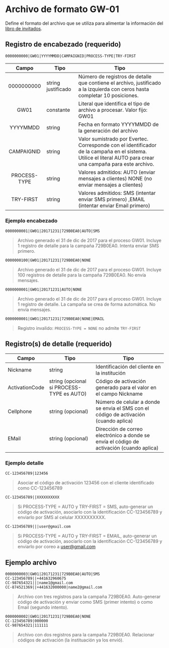 # Archivo de formato GW-01
Define el formato del archivo que se utiliza para alimentar la información del [libro de invitados](Terminology.md#guestbook).

## Registro de encabezado (requerido)
`0000000000|GW01|YYYYMMDD|CAMPAIGNID|PROCESS-TYPE|TRY-FIRST`

| Campo        | Tipo           | Tipo  |
| :----------: |-------------| -----|
| 0000000000      | string justificado | Número de registros de detalle que contiene el archivo, justificado a la izquierda con ceros hasta completar 10 posiciones. |
| GW01      | constante      |   Literal que identifica el tipo de archivo a procesar. Valor fijo: GW01 |
| YYYYMMDD | string      | Fecha en formato YYYYMMDD de la generación del archivo |
| CAMPAIGNID | string      | Valor sumistrado por Evertec. Corresponde con el identificador de la campaña en el sistema. Utilice el literal AUTO para crear una campaña para este archivo. |
| PROCESS-TYPE | string      | Valores admitidos: AUTO (enviar mensajes a clientes) NONE (no enviar mensajes a clientes)   |
| TRY-FIRST | string      | Valores admitidos: SMS (intentar enviar SMS primero) ,EMAIL (intentar enviar Email primero) |

### Ejemplo encabezado
`0000000001|GW01|20171231|729B0EA0|AUTO|SMS`

> Archivo generado el 31 de dic de 2017 para el proceso GW01. Incluye 1 registro de detalle para la campaña 729B0EA0. Intenta enviar SMS primero.

`0000000100|GW01|20171231|729B0EA0|NONE`

> Archivo generado el 31 de dic de 2017 para el proceso GW01. Incluye 100 registros de detalle para la campaña 729B0EA0. No envía mensajes.

`0000000001|GW01|20171231|AUTO|NONE`

> Archivo generado el 31 de dic de 2017 para el proceso GW01. Incluye 1 registro de detalle. La campaña se crea de forma automática. No envía mensajes.

`0000000001|GW01|20171231|729B0EA0|NONE|EMAIL`

> Registro invalido: `PROCESS-TYPE = NONE` no admite `TRY-FIRST`


## Registro(s) de detalle (requerido)

| Campo        | Tipo           | Tipo  |
| ------------- |-------------| ----- |
| Nickname      | string | Identificación del cliente en la institución |
| ActivationCode | string (opcional si PROCESS-TYPE es AUTO)   |  Código de activación generado para el valor en el campo Nickname |
| Cellphone | string (opcional)      |  Número de celular a donde se envia el SMS con el código de activación (cuando aplica) |
| EMail | string (opcional)      |  Dirección de correo electrónico a donde se envía el código de activación (cuando aplica) |

### Ejemplo detalle
`CC-123456789|123456`

> Asociar el código de activación 123456 con el cliente identificado como CC-123456789

`CC-123456789||XXXXXXXXXX`

> Si PROCESS-TYPE = AUTO y TRY-FIRST = SMS, auto-generar un código de activación, asociarlo con la identificación CC-123456789 y enviarlo por SMS al celular XXXXXXXXXX.


`CC-123456789|||user@gmail.com`

> Si PROCESS-TYPE = AUTO y TRY-FIRST = EMAIL, auto-generar un código de activación, asociarlo con la identificación CC-123456789 y enviarlo por coreo a user@gmail.com

## Ejemplo archivo
```
0000000003|GW01|20171231|729B0EA0|AUTO|SMS
CC-123456789||+441632960675
CC-987654321|||name1@gmail.com
CC-874521369||+441632000000|name2@gmail.com
```
> Archivo con tres registros para la campaña 729B0EA0. Auto-generar código de activación y enviar como SMS (primer intento) o como Email (segundo intento).

```
0000000002|GW01|20171231|729B0EA0|NONE
CC-123456789|000000
CC-987654321|111111
```

> Archivo con dos registros para la campaña 729B0EA0. Relacionar códigos de activación (la instituación ya los envió). 
